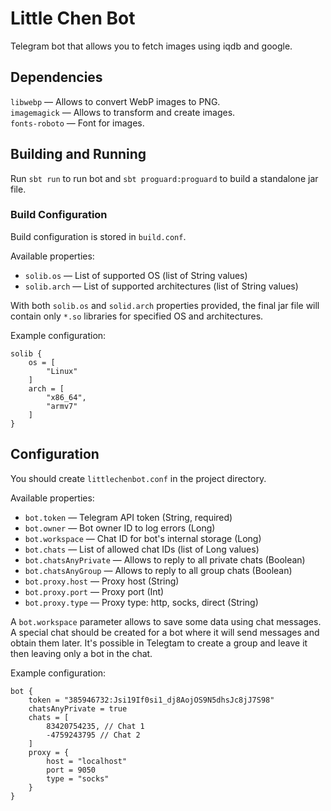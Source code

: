 # Little Chen Bot

Telegram bot that allows you to fetch images using iqdb and google.

## Dependencies

`libwebp` — Allows to convert WebP images to PNG.  
`imagemagick` — Allows to transform and create images.  
`fonts-roboto` — Font for images.  

## Building and Running

Run `sbt run` to run bot and `sbt proguard:proguard` to build a standalone jar file.

### Build Configuration

Build configuration is stored in `build.conf`.

Available properties:

* `solib.os` — List of supported OS (list of String values)
* `solib.arch` — List of supported architectures (list of String values)

With both `solib.os` and `solid.arch` properties provided, the final jar file will contain only `*.so` libraries for specified OS and architectures.

Example configuration:

```properties
solib {
    os = [
        "Linux"
    ]
    arch = [
        "x86_64",
        "armv7"
    ]
}
```

## Configuration

You should create `littlechenbot.conf` in the project directory.

Available properties:

* `bot.token` — Telegram API token (String, required)
* `bot.owner` — Bot owner ID to log errors (Long)
* `bot.workspace` — Chat ID for bot's internal storage (Long)
* `bot.chats` — List of allowed chat IDs (list of Long values)
* `bot.chatsAnyPrivate` — Allows to reply to all private chats (Boolean)
* `bot.chatsAnyGroup` — Allows to reply to all group chats (Boolean)
* `bot.proxy.host` — Proxy host (String)
* `bot.proxy.port` — Proxy port (Int)
* `bot.proxy.type` — Proxy type: http, socks, direct (String)

A `bot.workspace` parameter allows to save some data using chat messages. A special chat should be created for a bot where it will send messages and obtain them later. It's possible in Telegtam to create a group and leave it then leaving only a bot in the chat.

Example configuration:

```properties
bot {
    token = "385946732:Jsi19If0si1_dj8AojOS9N5dhsJc8jJ7S98"
    chatsAnyPrivate = true
    chats = [
        83420754235, // Chat 1
        -4759243795 // Chat 2
    ]
    proxy = {
        host = "localhost"
        port = 9050
        type = "socks"
    }
}
```

